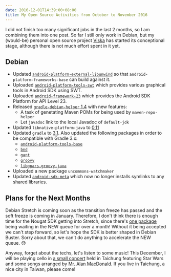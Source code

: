 ```yaml
---
date: 2016-12-01T14:39:00+08:00
title: My Open Source Activities from October to November 2016
---
```


I did not finish too many significant jobs in the last 2 months, so I am combining them into one post. So far I still only work in Debian, but my (would-be) personal open source project [Viska](https://github.com/seamlik/viska-android) has started its conceptional stage, although there is not much effort spent in it yet.

## Debian

* Updated [`android-platform-external-libunwind`](https://tracker.debian.org/news/802302) so that `android-platform-frameworks-base` can build against it.
* Uploaded [`android-platform-tools-swt`](https://tracker.debian.org/news/814300) which provides various graphical tools in Android SDK using SWT.
* Uploaded [`android-framework-23`](https://tracker.debian.org/news/814301) which provides the Android SDK Platform for API Level 23.
* Released [`gradle-debian-helper` 1.4](https://tracker.debian.org/news/808921) with new features:
  * A task of genetating Maven POMs for being used by `maven-repo-helper`
  * Let `javadoc` link to the local Javadoc of `default-jdk`
* Updated `libnative-platform-java` to [0.11](https://tracker.debian.org/news/812120)
* Updated `gradle` to [3.1](https://tracker.debian.org/news/814966). Also updated the following packages in order to be compatible with Gradle 3.x:
  * [`android-platform-tools-base`](https://tracker.debian.org/news/820417)
  * [`bnd`](https://tracker.debian.org/news/814980)
  * [`gant`](https://tracker.debian.org/news/814978)
  * [`groovy`](https://tracker.debian.org/news/815030)
  * [`libgpars-groovy-java`](https://tracker.debian.org/news/815035)
* Uploaded a new package `uncommons-watchmaker`
* Updated [`android-sdk-meta`](https://tracker.debian.org/news/820274) which now no longer installs symlinks to any shared libraries.

## Plans for the Next Months

Debian Stretch is coming soon as the transition freeze has passed and the soft freeze is coming in January. Therefore, I don't think there is enough time for the Nougat SDK getting into Stretch, since there's [one package](https://ftp-master.debian.org/new/android-platform-libcore_7.0.0+r1-3.html) being waiting in the NEW queue for over a month! Without it being accepted we can't step forward, so let's hope the SDK is better shaped in Debian Buster. Sorry about that, we can't do anything to accelerate the NEW queue. 😓

Anyway, forget about the techs, let's listen to some music! This December, I will be playing cello in [a small concert](https://www.facebook.com/events/1903887319840873) held in Taichung featuring Star Wars and some songs arranged by [Mr. Alan MacDonald](http://www.alanensemble.com/pages/ResumeAlan.html). If you live in Taichung, a nice city in Taiwan, please come!
